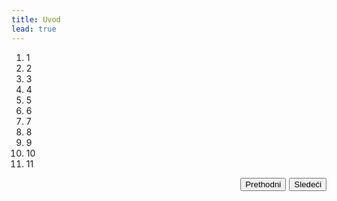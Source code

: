 ```yaml
---
title: Uvod
lead: true
---
```


<ol class="progtrckr" data-progtrckr-steps="11">
    <li class="progtrckr-done">1</li>
    <li class="progtrckr-todo">2</li>
    <li class="progtrckr-todo">3</li>
    <li class="progtrckr-todo">4</li>
    <li class="progtrckr-todo">5</li>
    <li class="progtrckr-todo">6</li>
    <li class="progtrckr-todo">7</li>
    <li class="progtrckr-todo">8</li>
    <li class="progtrckr-todo">9</li>
    <li class="progtrckr-todo">10</li>
    <li class="progtrckr-todo">11</li>
</ol>
<div id="next_prev_buttons" class="post-content">
    <button id="next" style="float: right;">Sledeći</button>
    <button id="prev" style="float: right; margin-right: 5px;">Prethodni</button>
  </div>